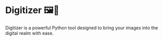 # Digitizer 🖼️🔮

Digitizer is a powerful Python tool designed to bring your images into the digital realm with ease.